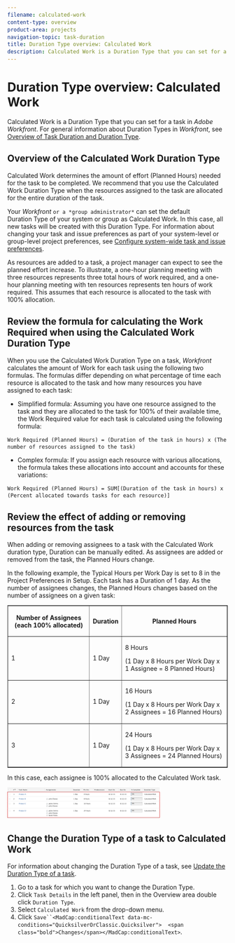 ```yaml
---
filename: calculated-work
content-type: overview
product-area: projects
navigation-topic: task-duration
title: Duration Type overview: Calculated Work
description: Calculated Work is a Duration Type that you can set for a task in Adobe Workfront. For general information about Duration Types in Workfront, see Overview of Task Duration and Duration Type.
---
```


# Duration Type overview: Calculated Work

Calculated Work is a Duration Type that you can set for a task in *Adobe Workfront*. For general information about Duration Types in *Workfront*, see [Overview of Task Duration and Duration Type](../../../manage-work/tasks/taskdurtn/task-duration-and-duration-type.md).

## Overview of the Calculated Work Duration Type

Calculated Work determines the amount of effort (Planned Hours) needed for the task to be completed. We recommend that you use the Calculated Work Duration Type when the resources assigned to the task are allocated for the entire duration of the task.

Your *Workfront* `or a *group administrator*` can set the default Duration&nbsp;Type of your system or group as Calculated Work.&nbsp;In this case, all new tasks will be created with this Duration Type. For information about changing your task and issue preferences as part of your system-level or group-level project preferences, see [Configure system-wide task and issue preferences](../../../administration-and-setup/set-up-workfront/configure-system-defaults/set-task-issue-preferences.md).

As resources are added to a task, a project manager can expect to see the planned effort increase. To illustrate, a one-hour planning meeting with three resources represents three total hours of work required, and a one-hour planning meeting with ten resources represents ten hours of work required. This assumes that each resource is allocated to the task with 100% allocation.

## Review the formula for calculating the Work Required when using the Calculated Work Duration Type

When you use the Calculated Work Duration Type on a task, *Workfront* calculates the amount of Work for each task using the following two formulas. The formulas differ depending on what percentage of time each resource is allocated to the task and how many resources you have assigned to each task:

* Simplified formula: Assuming you have one resource assigned to the task and they are allocated to the task for 100% of their available time, the Work Required value for each task is calculated using the following formula:

```
Work Required (Planned Hours) = (Duration of the task in hours) x (The number of resources assigned to the task)
```

* Complex formula: If you assign each resource with various allocations, the formula takes these allocations into account and accounts for these variations:

```
Work Required (Planned Hours) = SUM[(Duration of the task in hours) x (Percent allocated towards tasks for each resource)]
```

## Review the effect of adding or removing resources from the task

When adding or removing assignees to a task with the Calculated Work duration type, Duration can be manually edited. As assignees are added or removed from the task, the Planned Hours change.

In the following example, the Typical Hours per Work Day is set to 8 in the Project Preferences in Setup. Each task has a Duration of 1 day. As the number of assignees changes, the Planned Hours changes based on the number of assignees on a given task:

<table border="1" cellspacing="15" cellpadding="1"> 
 <col> 
 <col> 
 <col> 
 <thead> 
  <tr> 
   <th> <p><span class="bold">Number of Assignees (each 100% allocated)</span> </p> </th> 
   <th> <p><span class="bold">Duration</span> </p> </th> 
   <th> <p><span class="bold">Planned Hours</span> </p> </th> 
  </tr> 
 </thead> 
 <tbody> 
  <tr> 
   <td> <p>1</p> </td> 
   <td> <p>1 Day</p> </td> 
   <td> <p>8 Hours</p> <p>(1 Day x 8 Hours per Work Day x 1 Assignee = 8 Planned Hours)</p> </td> 
  </tr> 
  <tr> 
   <td> <p>2</p> </td> 
   <td> <p>1 Day</p> </td> 
   <td> <p>16 Hours</p> <p>(1 Day x 8 Hours per Work Day x 2 Assignees = 16 Planned Hours)</p> </td> 
  </tr> 
  <tr> 
   <td> <p>3</p> </td> 
   <td> <p>1 Day</p> </td> 
   <td> <p>24 Hours</p> <p>(1 Day x 8 Hours per Work Day x 3 Assignees = 24 Planned Hours)</p> </td> 
  </tr> 
 </tbody> 
</table>

In this case, each assignee is 100% allocated to the Calculated Work task.

![](assets/calcwork-350x71.png)

## Change the Duration Type of a task to Calculated Work

For information about changing the Duration Type of a task, see [Update the Duration Type of a task](../../../manage-work/tasks/taskdurtn/update-duration-type-of-task.md).

<!--
<ol data-mc-conditions="QuicksilverOrClassic.Draft mode">
<li value="1">Go to a task for which you want to change the Duration Type.</li>
<li value="2"> <draft-comment>
<p data-mc-conditions="QuicksilverOrClassic.Quicksilver">Click <span class="bold">Task Details</span> in the left panel, then in the Overview area double click <span class="bold">Duration Type</span>. </p>
</draft-comment><p data-mc-conditions="QuicksilverOrClassic.Quicksilver">Click <span class="bold">Task Details</span> in the left panel, then in the Overview area double click <span class="bold">Duration Type</span>. </p> </li>
<li value="3">Select <span class="bold">Calculated Work</span> from the drop-down menu.</li>
<li value="4">Click <span class="bold">Save</span><draft-comment>
<MadCap:conditionalText data-mc-conditions="QuicksilverOrClassic.Quicksilver">
<span class="bold">Changes</span>
</MadCap:conditionalText>
</draft-comment><MadCap:conditionalText data-mc-conditions="QuicksilverOrClassic.Quicksilver">
<span class="bold">Changes</span>
</MadCap:conditionalText>.</li>
</ol>
-->

1. Go to a task for which you want to change the Duration Type.
1. Click `Task Details` in the left panel, then in the Overview area double click `Duration Type`. 
1. Select `Calculated Work` from the drop-down menu.
1. Click `Save``<MadCap:conditionalText data-mc-conditions="QuicksilverOrClassic.Quicksilver">  <span class="bold">Changes</span></MadCap:conditionalText>`.

